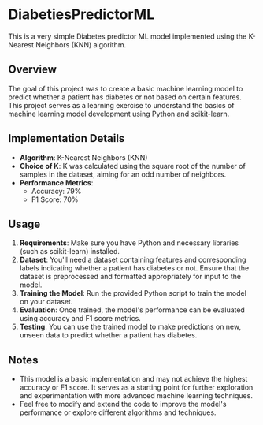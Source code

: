 # DiabetiesPredictorML

This is a very simple Diabetes predictor ML model implemented using the K-Nearest Neighbors (KNN) algorithm.

## Overview
The goal of this project was to create a basic machine learning model to predict whether a patient has diabetes or not based on certain features. This project serves as a learning exercise to understand the basics of machine learning model development using Python and scikit-learn.

## Implementation Details
- **Algorithm**: K-Nearest Neighbors (KNN)
- **Choice of K**: K was calculated using the square root of the number of samples in the dataset, aiming for an odd number of neighbors.
- **Performance Metrics**:
  - Accuracy: 79%
  - F1 Score: 70%
  
## Usage
1. **Requirements**: Make sure you have Python and necessary libraries (such as scikit-learn) installed.
2. **Dataset**: You'll need a dataset containing features and corresponding labels indicating whether a patient has diabetes or not. Ensure that the dataset is preprocessed and formatted appropriately for input to the model.
3. **Training the Model**: Run the provided Python script to train the model on your dataset.
4. **Evaluation**: Once trained, the model's performance can be evaluated using accuracy and F1 score metrics. 
5. **Testing**: You can use the trained model to make predictions on new, unseen data to predict whether a patient has diabetes.

## Notes
- This model is a basic implementation and may not achieve the highest accuracy or F1 score. It serves as a starting point for further exploration and experimentation with more advanced machine learning techniques.
- Feel free to modify and extend the code to improve the model's performance or explore different algorithms and techniques.


